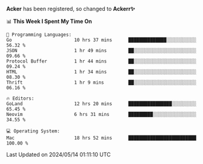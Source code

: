 **Acker** has been registered, so changed to **Ackerr✨**

<!--START_SECTION:waka-->
📊 **This Week I Spent My Time On** 

```text
💬 Programming Languages: 
Go                       10 hrs 37 mins      ██████████████░░░░░░░░░░░   56.32 % 
JSON                     1 hr 49 mins        ██░░░░░░░░░░░░░░░░░░░░░░░   09.66 % 
Protocol Buffer          1 hr 44 mins        ██░░░░░░░░░░░░░░░░░░░░░░░   09.24 % 
HTML                     1 hr 34 mins        ██░░░░░░░░░░░░░░░░░░░░░░░   08.30 % 
Thrift                   1 hr 9 mins         ██░░░░░░░░░░░░░░░░░░░░░░░   06.16 % 

🔥 Editors: 
GoLand                   12 hrs 20 mins      ████████████████░░░░░░░░░   65.45 % 
Neovim                   6 hrs 31 mins       █████████░░░░░░░░░░░░░░░░   34.55 % 

💻 Operating System: 
Mac                      18 hrs 52 mins      █████████████████████████   100.00 % 
```


 Last Updated on 2024/05/14 01:11:10 UTC
<!--END_SECTION:waka-->
